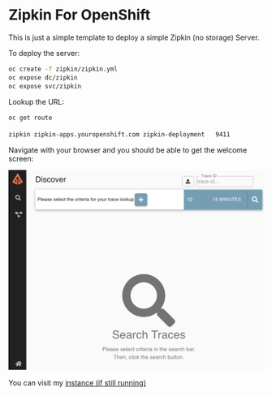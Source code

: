 # Zipkin For OpenShift

This is just a simple template to deploy a simple Zipkin (no storage) Server. 

To deploy the server: 

```sh 
oc create -f zipkin/zipkin.yml
oc expose dc/zipkin
oc expose svc/zipkin
``` 
Lookup the URL: 

```sh
oc get route

zipkin zipkin-apps.youropenshift.com zipkin-deployment   9411
```

Navigate with your browser and you should be able to get the welcome screen: 

![](https://github.com/cesarvr/zipkin/blob/master/docs/dashboard.png?raw=true)


You can visit my [instance (if still running)](http://zipkin-deployment-ctest.e4ff.pro-eu-west-1.openshiftapps.com/zipkin/)
